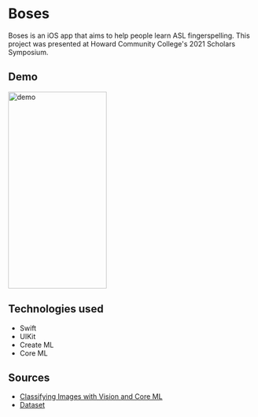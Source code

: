 # Boses
Boses is an iOS app that aims to help people learn ASL fingerspelling. This project was presented at Howard Community College's 2021 Scholars Symposium.

## Demo
<img src="./demo.gif" alt="demo" height="400" width="200"/>

## Technologies used
- Swift
- UIKit
- Create ML
- Core ML

## Sources
- [Classifying Images with Vision and Core ML](https://developer.apple.com/documentation/vision/classifying_images_with_vision_and_core_ml)
- [Dataset](https://public.roboflow.com/object-detection/american-sign-language-letters)
